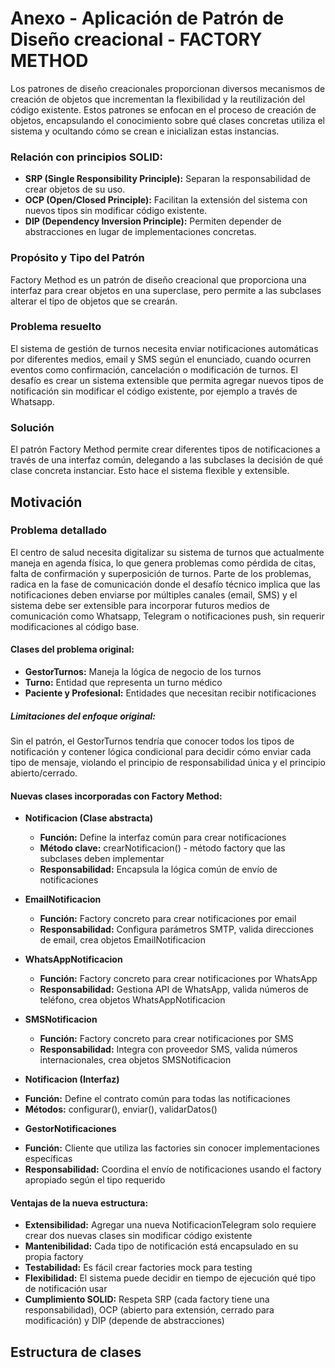 # Anexo - Aplicación de Patrón de Diseño creacional - FACTORY METHOD

Los patrones de diseño creacionales proporcionan diversos mecanismos de creación de objetos que incrementan la flexibilidad y la reutilización del código existente. Estos patrones se enfocan en el proceso de creación de objetos, encapsulando el conocimiento sobre qué clases concretas utiliza el sistema y ocultando cómo se crean e inicializan estas instancias.

### Relación con principios SOLID:

+ **SRP (Single Responsibility Principle):** Separan la responsabilidad de crear objetos de su uso.
+ **OCP (Open/Closed Principle):** Facilitan la extensión del sistema con nuevos tipos sin modificar código existente.
+ **DIP (Dependency Inversion Principle):** Permiten depender de abstracciones en lugar de implementaciones concretas.

### Propósito y Tipo del Patrón

Factory Method es un patrón de diseño creacional que proporciona una interfaz para crear objetos en una superclase, pero permite a las subclases alterar el tipo de objetos que se crearán.

### Problema resuelto

El sistema de gestión de turnos necesita enviar notificaciones automáticas por diferentes medios, email y SMS según el enunciado, cuando ocurren eventos como confirmación, cancelación o modificación de turnos. El desafío es crear un sistema extensible que permita agregar nuevos tipos de notificación sin modificar el código existente, por ejemplo a través de Whatsapp.

### Solución

El patrón Factory Method permite crear diferentes tipos de notificaciones a través de una interfaz común, delegando a las subclases la decisión de qué clase concreta instanciar. Esto hace el sistema flexible y extensible.

## Motivación

### Problema detallado
El centro de salud necesita digitalizar su sistema de turnos que actualmente maneja en agenda física, lo que genera problemas como pérdida de citas, falta de confirmación y superposición de turnos. Parte de los problemas, radica en la fase de comunicación donde el desafío técnico implica que las notificaciones deben enviarse por múltiples canales (email, SMS) y el sistema debe ser extensible para incorporar futuros medios de comunicación como Whatsapp, Telegram o notificaciones push, sin requerir modificaciones al código base.

#### Clases del problema original:

+ **GestorTurnos:** Maneja la lógica de negocio de los turnos
+ **Turno:** Entidad que representa un turno médico
+ **Paciente y Profesional:** Entidades que necesitan recibir notificaciones

##### Limitaciones del enfoque original:
Sin el patrón, el GestorTurnos tendría que conocer todos los tipos de notificación y contener lógica condicional para decidir cómo enviar cada tipo de mensaje, violando el principio de responsabilidad única y el principio abierto/cerrado.

#### Nuevas clases incorporadas con Factory Method:

+ **Notificacion (Clase abstracta)**
  - **Función:** Define la interfaz común para crear notificaciones
  - **Método clave:** crearNotificacion() - método factory que las subclases deben implementar
  - **Responsabilidad:** Encapsula la lógica común de envío de notificaciones

+ **EmailNotificacion**
  - **Función:** Factory concreto para crear notificaciones por email
  - **Responsabilidad:** Configura parámetros SMTP, valida direcciones de email, crea objetos EmailNotificacion

+ **WhatsAppNotificacion**
  - **Función:** Factory concreto para crear notificaciones por WhatsApp
  - **Responsabilidad:** Gestiona API de WhatsApp, valida números de teléfono, crea objetos WhatsAppNotificacion

+ **SMSNotificacion**
  - **Función:** Factory concreto para crear notificaciones por SMS
  - **Responsabilidad:** Integra con proveedor SMS, valida números internacionales, crea objetos SMSNotificacion

+ **Notificacion (Interfaz)**
 - **Función:** Define el contrato común para todas las notificaciones
 - **Métodos:** configurar(), enviar(), validarDatos()

+ **GestorNotificaciones**
 - **Función:** Cliente que utiliza las factories sin conocer implementaciones específicas
 - **Responsabilidad:** Coordina el envío de notificaciones usando el factory apropiado según el tipo requerido

#### Ventajas de la nueva estructura:

+ **Extensibilidad:** Agregar una nueva NotificacionTelegram solo requiere crear dos nuevas clases sin modificar código existente
+ **Mantenibilidad:** Cada tipo de notificación está encapsulado en su propia factory
+ **Testabilidad:** Es fácil crear factories mock para testing
+ **Flexibilidad:** El sistema puede decidir en tiempo de ejecución qué tipo de notificación usar
+ **Cumplimiento SOLID:** Respeta SRP (cada factory tiene una responsabilidad), OCP (abierto para extensión, cerrado para modificación) y DIP (depende de abstracciones)

## Estructura de clases




